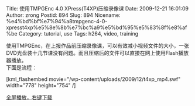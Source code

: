 Title: 使用TMPGEnc 4.0 XPress(T4XP)压缩录像课
Date: 2009-12-21 16:01:09
Author: zrong
Postid: 894
Slug: 894
Nicename: %e4%bd%bf%e7%94%a8tmpgenc-4-0-xpresst4xp%e5%8e%8b%e7%bc%a9%e5%bd%95%e5%83%8f%e8%af%be
Category: tutorial, use
Tags: h264, video, training

使用TMPGEnc，在上报作品前压缩录像课，可以有效减小视频文件的大小，一张DVD光盘装十几节课没有问题。而且压缩后的文件可以直接在网上使用Flash播放器播放。  
下面是流程：  
<!--more-->  
[kml\_flashembed movie="/wp-content/uploads/2009/12/t4xp\_mp4.swf"
width="778" height="754" /]

[全屏播放，右键下载](/wp-content/uploads/2009/12/t4xp_mp4.swf)

